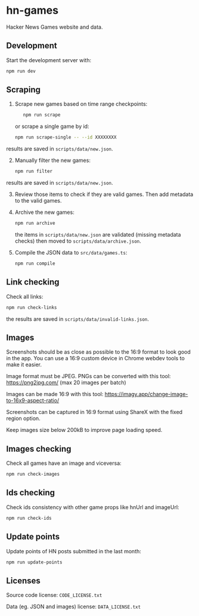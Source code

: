 # hn-games

Hacker News Games website and data.

## Development

Start the development server with:

```bash
npm run dev
```

## Scraping

1. Scrape new games based on time range checkpoints:

   ```bash
      npm run scrape
   ```

   or scrape a single game by id:

   ```bash
   npm run scrape-single -- --id XXXXXXXX
   ```

results are saved in `scripts/data/new.json`.

2. Manually filter the new games:

   ```bash
   npm run filter
   ```

results are saved in `scripts/data/new.json`.

3. Review those items to check if they are valid games. Then add metadata to the valid games.

4. Archive the new games:

   ```bash
   npm run archive
   ```

   the items in `scripts/data/new.json` are validated (missing metadata checks) then moved to `scripts/data/archive.json`.

5. Compile the JSON data to `src/data/games.ts`:

   ```bash
   npm run compile
   ```

## Link checking

Check all links:

```bash
npm run check-links
```

the results are saved in `scripts/data/invalid-links.json`.

## Images

Screenshots should be as close as possible to the 16:9 format to look good in the app.
You can use a 16:9 custom device in Chrome webdev tools to make it easier.

Image format must be JPEG.
PNGs can be converted with this tool: https://png2jpg.com/ (max 20 images per batch)

Images can be made 16:9 with this tool: https://imagy.app/change-image-to-16x9-aspect-ratio/

Screenshots can be captured in 16:9 format using ShareX with the fixed region option.

Keep images size below 200kB to improve page loading speed.

## Images checking

Check all games have an image and viceversa:

```bash
npm run check-images
```

## Ids checking

Check ids consistency with other game props like hnUrl and imageUrl:

```bash
npm run check-ids
```

## Update points 

Update points of HN posts submitted in the last month:

```bash
npm run update-points
```

## Licenses

Source code license: `CODE_LICENSE.txt`

Data (eg. JSON and images) license: `DATA_LICENSE.txt`
